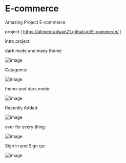 # E-commerce
Amazing Project E-commerce

project  ( https://ahmedradwan21.github.io/E-commerce/ )


intro project:

dark mode and many theme 

![image](https://github.com/ahmedradwan21/E-commerce/assets/100035760/a0623b79-b9a4-4272-ae1b-d9d7861cc228)

Catagores:

![image](https://github.com/ahmedradwan21/E-commerce/assets/100035760/b7354a85-f252-43e4-8b4b-687fef6bea30)

theme and dark mode:

![image](https://github.com/ahmedradwan21/E-commerce/assets/100035760/b46b05a0-3d91-4135-8d5f-2bb3dd7ca7f3)

Recently Added:

![image](https://github.com/ahmedradwan21/E-commerce/assets/100035760/743e495a-b8af-4b06-a568-92f9f06ef5c6)

over for every thing:

![image](https://github.com/ahmedradwan21/E-commerce/assets/100035760/adf86cc4-7ceb-4db5-bfc4-b6cc0f37989d)

Sign in and Sign up:

![image](https://github.com/ahmedradwan21/E-commerce/assets/100035760/3f48f5f2-8306-4e1d-9d05-2bd31e984c9e)


